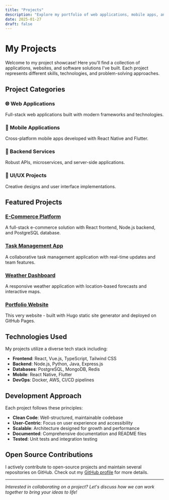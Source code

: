 ```yaml
---
title: "Projects"
description: "Explore my portfolio of web applications, mobile apps, and software solutions"
date: 2025-01-27
draft: false
---
```


# My Projects

Welcome to my project showcase! Here you'll find a collection of applications, websites, and software solutions I've built. Each project represents different skills, technologies, and problem-solving approaches.

## Project Categories

### 🌐 Web Applications
Full-stack web applications built with modern frameworks and technologies.

### 📱 Mobile Applications
Cross-platform mobile apps developed with React Native and Flutter.

### 🔧 Backend Services
Robust APIs, microservices, and server-side applications.

### 🎨 UI/UX Projects
Creative designs and user interface implementations.

## Featured Projects

### [E-Commerce Platform](/projects/ecommerce-platform)
A full-stack e-commerce solution with React frontend, Node.js backend, and PostgreSQL database.

### [Task Management App](/projects/task-manager)
A collaborative task management application with real-time updates and team features.

### [Weather Dashboard](/projects/weather-dashboard)
A responsive weather application with location-based forecasts and interactive maps.

### [Portfolio Website](/projects/portfolio-website)
This very website - built with Hugo static site generator and deployed on GitHub Pages.

## Technologies Used

My projects utilize a diverse tech stack including:

- **Frontend**: React, Vue.js, TypeScript, Tailwind CSS
- **Backend**: Node.js, Python, Java, Express.js
- **Databases**: PostgreSQL, MongoDB, Redis
- **Mobile**: React Native, Flutter
- **DevOps**: Docker, AWS, CI/CD pipelines

## Development Approach

Each project follows these principles:
- **Clean Code**: Well-structured, maintainable codebase
- **User-Centric**: Focus on user experience and accessibility
- **Scalable**: Architecture designed for growth and performance
- **Documented**: Comprehensive documentation and README files
- **Tested**: Unit tests and integration testing

## Open Source Contributions

I actively contribute to open-source projects and maintain several repositories on GitHub. Check out my [GitHub profile](https://github.com/Shaheen8954) for more details.

---

*Interested in collaborating on a project? Let's discuss how we can work together to bring your ideas to life!*
